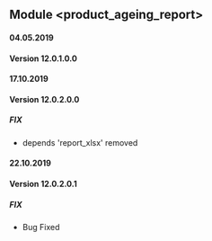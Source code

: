 ## Module <product_ageing_report>

#### 04.05.2019
#### Version 12.0.1.0.0

#### 17.10.2019
#### Version 12.0.2.0.0
##### FIX
- depends 'report_xlsx' removed

#### 22.10.2019
#### Version 12.0.2.0.1
##### FIX
- Bug Fixed
